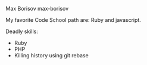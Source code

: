 Max Borisov
max-borisov

My favorite Code School path are: Ruby and javascript.

Deadly skills:
* Ruby
* PHP
* Killing history using git rebase
